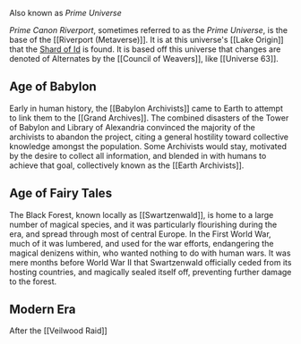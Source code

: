
Also known as *Prime Universe*

*Prime Canon Riverport*, sometimes referred to as the *Prime Universe*, is the base of the [[Riverport (Metaverse)]]. It is at this universe's [[Lake Origin]] that the [Shard of Id](Shards%20of%20Id.md) is found. It is based off this universe that changes are denoted of Alternates by the [[Council of Weavers]], like [[Universe 63]].

## Age of Babylon
Early in human history, the [[Babylon Archivists]] came to Earth to attempt to link them to the [[Grand Archives]]. The combined disasters of the Tower of Babylon and Library of Alexandria convinced the majority of the archivists to abandon the project, citing a general hostility toward collective knowledge amongst the population. Some Archivists would stay, motivated by the desire to collect all information, and blended in with humans to achieve that goal, collectively known as the [[Earth Archivists]].

## Age of Fairy Tales

The Black Forest, known locally as [[Swartzenwald]], is home to a large number of magical species, and it was particularly flourishing during the era, and spread through most of central Europe. In the First World War, much of it was lumbered, and used for the war efforts, endangering the magical denizens within, who wanted nothing to do with human wars.
It was mere months before World War II that Swartzenwald officially ceded from its hosting countries, and magically sealed itself off, preventing further damage to the forest. 

## Modern Era
After the [[Veilwood Raid]]
